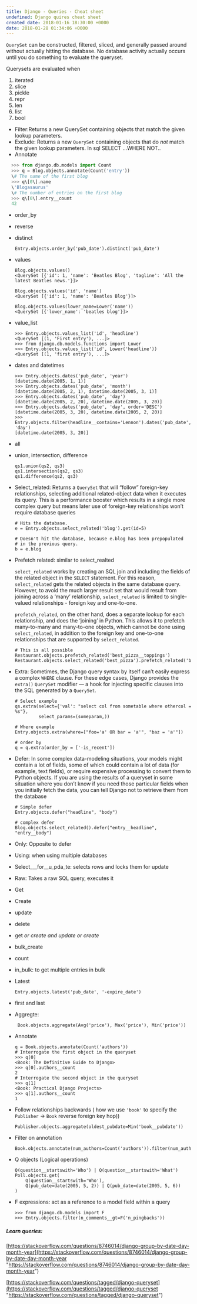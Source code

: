 ```yaml
---
title: Django - Queries - Cheat sheet
undefined: Django quires cheat sheet
created_date: 2018-01-16 18:30:00 +0000
date: 2018-01-28 01:34:06 +0000
---
```

`QuerySet` can be constructed, filtered, sliced, and generally passed around without actually hitting the database. No database activity actually occurs until you do something to evaluate the queryset.

Querysets are evaluated when

1. iterated
2. slice
3. pickle
4. repr
5. len
6. list
7. bool

* Filter:Returns a new QuerySet containing objects that match the given lookup parameters.
* Exclude: Returns a new `QuerySet` containing objects that do _not_ match the given lookup parameters. In sql SELECT ...WHERE NOT..
* Annotate

```python
  >>> from django.db.models import Count
  >>> q = Blog.objects.annotate(Count('entry'))
  \# The name of the first blog
  >>> q\[0\].name
  \'Blogasaurus'
  \# The number of entries on the first blog
  >>> q\[0\].entry__count
  42
```

* order_by
* reverse
* distinct

      Entry.objects.order_by('pub_date').distinct('pub_date')
* values

      Blog.objects.values()
      <QuerySet [{'id': 1, 'name': 'Beatles Blog', 'tagline': 'All the latest Beatles news.'}]>
      
      Blog.objects.values('id', 'name')
      <QuerySet [{'id': 1, 'name': 'Beatles Blog'}]>
      
      Blog.objects.values(lower_name=Lower('name'))
      <QuerySet [{'lower_name': 'beatles blog'}]>
* value_list

      >>> Entry.objects.values_list('id', 'headline')
      <QuerySet [(1, 'First entry'), ...]>
      >>> from django.db.models.functions import Lower
      >>> Entry.objects.values_list('id', Lower('headline'))
      <QuerySet [(1, 'first entry'), ...]>
* dates and datetimes

      >>> Entry.objects.dates('pub_date', 'year')
      [datetime.date(2005, 1, 1)]
      >>> Entry.objects.dates('pub_date', 'month')
      [datetime.date(2005, 2, 1), datetime.date(2005, 3, 1)]
      >>> Entry.objects.dates('pub_date', 'day')
      [datetime.date(2005, 2, 20), datetime.date(2005, 3, 20)]
      >>> Entry.objects.dates('pub_date', 'day', order='DESC')
      [datetime.date(2005, 3, 20), datetime.date(2005, 2, 20)]
      >>> Entry.objects.filter(headline__contains='Lennon').dates('pub_date', 'day')
      [datetime.date(2005, 3, 20)]
* all
* union, intersection, difference

      qs1.union(qs2, qs3)
      qs1.intersection(qs2, qs3)
      qs1.difference(qs2, qs3)
* Select_related: Returns a `QuerySet` that will “follow” foreign-key relationships, selecting additional related-object data when it executes its query. This is a performance booster which results in a single more complex query but means later use of foreign-key relationships won’t require database queries

      # Hits the database.
      e = Entry.objects.select_related('blog').get(id=5)
      
      # Doesn't hit the database, because e.blog has been prepopulated
      # in the previous query.
      b = e.blog
* Prefetch related: similar to select_realted

  `select_related` works by creating an SQL join and including the fields of the related object in the `SELECT` statement. For this reason, `select_related` gets the related objects in the same database query. However, to avoid the much larger result set that would result from joining across a ‘many’ relationship, `select_related` is limited to single-valued relationships - foreign key and one-to-one.

  `prefetch_related`, on the other hand, does a separate lookup for each relationship, and does the ‘joining’ in Python. This allows it to prefetch many-to-many and many-to-one objects, which cannot be done using `select_related`, in addition to the foreign key and one-to-one relationships that are supported by `select_related`.

      # This is all possible
      Restaurant.objects.prefetch_related('best_pizza__toppings')
      Restaurant.objects.select_related('best_pizza').prefetch_related('best_pizza__toppings')
* Extra: Sometimes, the Django query syntax by itself can’t easily express a complex `WHERE` clause. For these edge cases, Django provides the `extra()` `QuerySet` modifier — a hook for injecting specific clauses into the SQL generated by a `QuerySet`.

      # Select example
      qs.extra(select={'val': "select col from sometable where othercol = %s"},
               select_params=(someparam,))
      
      # Where example
      Entry.objects.extra(where=["foo='a' OR bar = 'a'", "baz = 'a'"])
      
      # order by
      q = q.extra(order_by = ['-is_recent'])
* Defer: In some complex data-modeling situations, your models might contain a lot of fields, some of which could contain a lot of data (for example, text fields), or require expensive processing to convert them to Python objects. If you are using the results of a queryset in some situation where you don’t know if you need those particular fields when you initially fetch the data, you can tell Django not to retrieve them from the database

      # Simple defer
      Entry.objects.defer("headline", "body")
      
      # complex defer
      Blog.objects.select_related().defer("entry__headline", "entry__body")
* Only: Opposite to defer
* Using: when using multiple databases
* Select___for__u_pda_te: selects rows and locks them for update
* Raw: Takes a raw SQL query, executes it
* Get
* Create
* update
* delete
* get _or create and update or create_
* bulk_create
* count
* in_bulk: to get multiple entries in bulk
* Latest

      Entry.objects.latest('pub_date', '-expire_date')
* first and last
* Aggregte:

       Book.objects.aggregate(Avg('price'), Max('price'), Min('price'))
* Annotate

      q = Book.objects.annotate(Count('authors'))
      # Interrogate the first object in the queryset
      >>> q[0]
      <Book: The Definitive Guide to Django>
      >>> q[0].authors__count
      2
      # Interrogate the second object in the queryset
      >>> q[1]
      <Book: Practical Django Projects>
      >>> q[1].authors__count
      1
* Follow relationships backwards ( how we use `'book'` to specify the `Publisher` -> `Book` reverse foreign key hop))

      Publisher.objects.aggregate(oldest_pubdate=Min('book__pubdate'))
* Filter on annotation

      Book.objects.annotate(num_authors=Count('authors')).filter(num_authors__gt=1)
* Q objects (Logical operations)

      Q(question__startswith='Who') | Q(question__startswith='What')
      Poll.objects.get(
          Q(question__startswith='Who'),
          Q(pub_date=date(2005, 5, 2)) | Q(pub_date=date(2005, 5, 6))
      )
* F expressions: act as a reference to a model field within a query

      >>> from django.db.models import F
      >>> Entry.objects.filter(n_comments__gt=F('n_pingbacks'))

##### Learn queries:

[https://stackoverflow.com/questions/8746014/django-group-by-date-day-month-year](https://stackoverflow.com/questions/8746014/django-group-by-date-day-month-year "https://stackoverflow.com/questions/8746014/django-group-by-date-day-month-year")

[https://stackoverflow.com/questions/tagged/django-queryset](https://stackoverflow.com/questions/tagged/django-queryset "https://stackoverflow.com/questions/tagged/django-queryset")